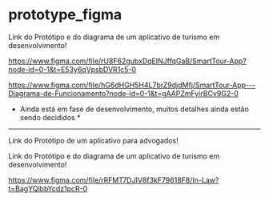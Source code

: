 # prototype_figma

Link do Protótipo e do diagrama de um aplicativo de turismo em desenvolvimento!

https://www.figma.com/file/rU8F62gubxDqEINJffqGaB/SmartTour-App?node-id=0-1&t=E53y6qVpsbDVR1c5-0

https://www.figma.com/file/hG6dHGH5H4L7brZ9djdMfj/SmartTour-App---Diagrama-de-Funcionamento?node-id=0-1&t=gAAPZmFyirBCv9G2-0


* Ainda está em fase de desenvolvimento, muitos detalhes ainda estão sendo decididos *

--------------------------------------------------------------------------------------------------------------------------------

Link do Protótipo de um aplicativo para advogados!


Link do Protótipo e do diagrama de um aplicativo de turismo em desenvolvimento!


https://www.figma.com/file/rRFMT7DJIV8f3kF79618F8/In-Law?t=BagYQlbbYcdz1pcR-0
